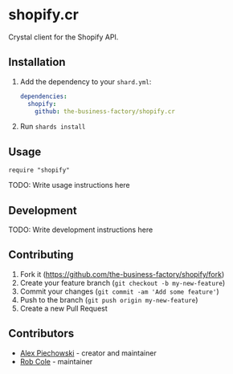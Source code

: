 # shopify.cr

Crystal client for the Shopify API.

## Installation

1. Add the dependency to your `shard.yml`:

   ```yaml
   dependencies:
     shopify:
       github: the-business-factory/shopify.cr
   ```

2. Run `shards install`

## Usage

```crystal
require "shopify"
```

TODO: Write usage instructions here

## Development

TODO: Write development instructions here

## Contributing

1. Fork it (<https://github.com/the-business-factory/shopify/fork>)
2. Create your feature branch (`git checkout -b my-new-feature`)
3. Commit your changes (`git commit -am 'Add some feature'`)
4. Push to the branch (`git push origin my-new-feature`)
5. Create a new Pull Request

## Contributors

- [Alex Piechowski](https://github.com/grepsedawk) - creator and maintainer
- [Rob Cole](https://github.com/robcole) - maintainer
